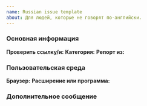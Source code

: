 ```yaml
---
name: Russian issue template
about: Для людей, которые не говорят по-английски.
---
```


### Основная информация

**Проверить ссылку/и:** <!-- Рядом с этой фразой, укажите ссылку/и, которую/ые вы хотите проверить. Пожалуйста, указывайте все ссылки в Inline code формате (смотрите здесь https://guides.github.com/features/mastering-markdown/) -->
**Категория:** <!-- Есть три категории: анти-адблок, всплывающие окна и поломка -->
**Репорт из:** <!-- В какой стране находится ваш IP-адрес? -->

### Пользовательская среда
**Браузер:**
**Расширение или программа:**

### Дополнительное сообщение
